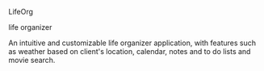 LifeOrg

life organizer

An intuitive and customizable life organizer application, with features such as weather based on client's location, calendar, notes and to do lists and movie search.
